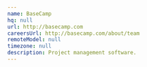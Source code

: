 ```yaml
---
name: BaseCamp
hq: null
url: http://basecamp.com
careersUrl: http://basecamp.com/about/team
remoteModel: null
timezone: null
description: Project management software.
---
```

